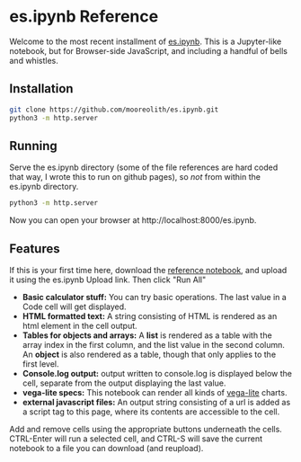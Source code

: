# es.ipynb Reference
Welcome to the most recent installment of [es.ipynb](https://mooreolith.github.io/es.ipynb). This is a Jupyter-like notebook, but for Browser-side JavaScript, and including a handful of bells and whistles.

## Installation

```sh
git clone https://github.com/mooreolith/es.ipynb.git
python3 -m http.server
```

## Running

Serve the es.ipynb directory (some of the file references are hard coded that way, I wrote this to run on github pages), so *not* from within the es.ipynb directory.

```sh
python3 -m http.server
```

Now you can open your browser at http://localhost:8000/es.ipynb.

## Features
If this is your first time here, download the [reference notebook](https://raw.githubusercontent.com/mooreolith/es.ipynb/main/example/Reference%20Notebook.es.ipynb), and upload it using the es.ipynb Upload link. Then click "Run All"

* **Basic calculator stuff:** You can try basic operations. The last value in a Code cell will get displayed. 
* **HTML formatted text:** A string consisting of HTML is rendered as an html element in the cell output.
* **Tables for objects and arrays:** A **list** is rendered as a table with the array index in the first column, and the list value in the second column. An **object** is also rendered as a table, though that only applies to the first level.
* **Console.log output:** output written to console.log is displayed below the cell, separate from the output displaying the last value.
* **vega-lite specs:** This notebook can render all kinds of [vega-lite](https://vega.github.io/vega-lite/examples/bar.html) charts.
* **external javascript files:** An output string consisting of a url is added as a script tag to this page, where its contents are accessible to the cell.

Add and remove cells using the appropriate buttons underneath the cells. CTRL-Enter will run a selected cell, and CTRL-S will save the current notebook to a file you can download (and reupload).
